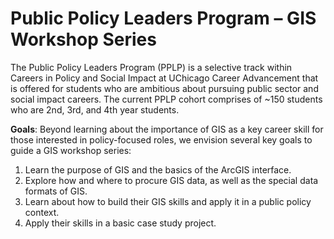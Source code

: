 # Public Policy Leaders Program – GIS Workshop Series

The Public Policy Leaders Program (PPLP) is a selective track within Careers in Policy and Social Impact at UChicago Career Advancement that is offered for students who are ambitious about pursuing public sector and social impact careers. The current PPLP cohort comprises of ~150 students who are 2nd, 3rd, and 4th year students. 

**Goals**: Beyond learning about the importance of GIS as a key career skill for those interested in policy-focused roles, we envision several key goals to guide a GIS workshop series: 

1. Learn the purpose of GIS and the basics of the ArcGIS interface. 
2. Explore how and where to procure GIS data, as well as the special data formats of GIS. 
3. Learn about how to build their GIS skills and apply it in a public policy context. 
4. Apply their skills in a basic case study project. 

